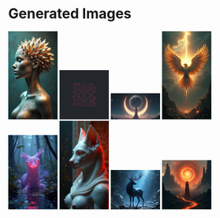 # Generated Images



<img src="2025_08_05_01.png" width="100"/> <img src="2025_08_05_02.png" width="100"/> <img src="2025_08_05_03.png" width="100"/> <img src="2025_08_05_04.png" width="100"/> <img src="2025_08_05_05.png" width="100"/> <img src="2025_08_05_06.png" width="100"/> <img src="2025_08_05_07.png" width="100"/> <img src="2025_08_05_08.png" width="100"/>